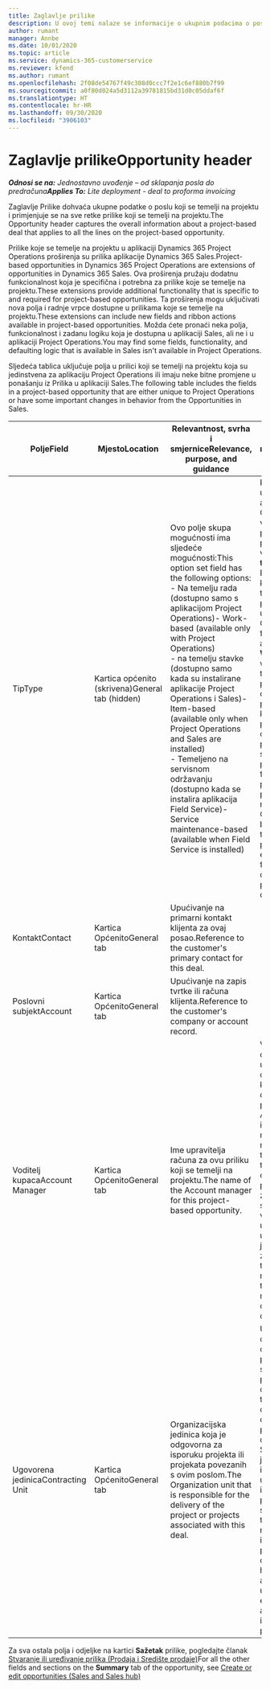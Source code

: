 ```yaml
---
title: Zaglavlje prilike
description: U ovoj temi nalaze se informacije o ukupnim podacima o poslovima koji se temelje na projektu i redcima prilike koji se temelji na projektu.
author: rumant
manager: Annbe
ms.date: 10/01/2020
ms.topic: article
ms.service: dynamics-365-customerservice
ms.reviewer: kfend
ms.author: rumant
ms.openlocfilehash: 2f08de54767f49c308d0ccc7f2e1c6ef880b7f99
ms.sourcegitcommit: a0f80d024a5d3112a39781815bd31d0c05ddaf6f
ms.translationtype: HT
ms.contentlocale: hr-HR
ms.lasthandoff: 09/30/2020
ms.locfileid: "3906103"
---
```

# <a name="opportunity-header"></a><span data-ttu-id="95449-103">Zaglavlje prilike</span><span class="sxs-lookup"><span data-stu-id="95449-103">Opportunity header</span></span>

<span data-ttu-id="95449-104">_**Odnosi se na:** Jednostavno uvođenje – od sklapanja posla do predračuna_</span><span class="sxs-lookup"><span data-stu-id="95449-104">_**Applies To:** Lite deployment - deal to proforma invoicing_</span></span>

<span data-ttu-id="95449-105">Zaglavlje Prilike dohvaća ukupne podatke o poslu koji se temelji na projektu i primjenjuje se na sve retke prilike koji se temelji na projektu.</span><span class="sxs-lookup"><span data-stu-id="95449-105">The Opportunity header captures the overall information about a project-based deal that applies to all the lines on the project-based opportunity.</span></span>

<span data-ttu-id="95449-106">Prilike koje se temelje na projektu u aplikaciji Dynamics 365 Project Operations proširenja su prilika aplikacije Dynamics 365 Sales.</span><span class="sxs-lookup"><span data-stu-id="95449-106">Project-based opportunities in Dynamics 365 Project Operations are extensions of opportunities in Dynamics 365 Sales.</span></span> <span data-ttu-id="95449-107">Ova proširenja pružaju dodatnu funkcionalnost koja je specifična i potrebna za prilike koje se temelje na projektu.</span><span class="sxs-lookup"><span data-stu-id="95449-107">These extensions provide additional functionality that is specific to and required for project-based opportunities.</span></span> <span data-ttu-id="95449-108">Ta proširenja mogu uključivati nova polja i radnje vrpce dostupne u prilikama koje se temelje na projektu.</span><span class="sxs-lookup"><span data-stu-id="95449-108">These extensions can include new fields and ribbon actions available in project-based opportunities.</span></span> <span data-ttu-id="95449-109">Možda ćete pronaći neka polja, funkcionalnost i zadanu logiku koja je dostupna u aplikaciji Sales, ali ne i u aplikaciji Project Operations.</span><span class="sxs-lookup"><span data-stu-id="95449-109">You may find some fields, functionality, and defaulting logic that is available in Sales isn't available in Project Operations.</span></span>

<span data-ttu-id="95449-110">Sljedeća tablica uključuje polja u prilici koji se temelji na projektu koja su jedinstvena za aplikaciju Project Operations ili imaju neke bitne promjene u ponašanju iz Prilika u aplikaciji Sales.</span><span class="sxs-lookup"><span data-stu-id="95449-110">The following table includes the fields in a project-based opportunity that are either unique to Project Operations or have some important changes in behavior from the Opportunities in Sales.</span></span>

| <span data-ttu-id="95449-111">**Polje**</span><span class="sxs-lookup"><span data-stu-id="95449-111">**Field**</span></span> | <span data-ttu-id="95449-112">**Mjesto**</span><span class="sxs-lookup"><span data-stu-id="95449-112">**Location**</span></span> | <span data-ttu-id="95449-113">**Relevantnost, svrha i smjernice**</span><span class="sxs-lookup"><span data-stu-id="95449-113">**Relevance, purpose, and guidance**</span></span> | <span data-ttu-id="95449-114">**Utjecaj na niže razine**</span><span class="sxs-lookup"><span data-stu-id="95449-114">**Downstream impact**</span></span> |
| --- | --- | --- | --- |
| <span data-ttu-id="95449-115">Tip</span><span class="sxs-lookup"><span data-stu-id="95449-115">Type</span></span> | <span data-ttu-id="95449-116">Kartica općenito (skrivena)</span><span class="sxs-lookup"><span data-stu-id="95449-116">General tab (hidden)</span></span> | <span data-ttu-id="95449-117">Ovo polje skupa mogućnosti ima sljedeće mogućnosti:</span><span class="sxs-lookup"><span data-stu-id="95449-117">This option set field has the following options:</span></span></br><span data-ttu-id="95449-118">- Na temelju rada (dostupno samo s aplikacijom Project Operations)</span><span class="sxs-lookup"><span data-stu-id="95449-118">- Work-based (available only with Project Operations)</span></span></br><span data-ttu-id="95449-119">- na temelju stavke (dostupno samo kada su instalirane aplikacije Project Operations i Sales)</span><span class="sxs-lookup"><span data-stu-id="95449-119">- Item-based (available only when Project Operations and Sales are installed)</span></span></br><span data-ttu-id="95449-120">- Temeljeno na servisnom održavanju (dostupno kada se instalira aplikacija Field Service)</span><span class="sxs-lookup"><span data-stu-id="95449-120">- Service maintenance-based (available when Field Service is installed)</span></span> | <span data-ttu-id="95449-121">Kada upotrebljavate aplikaciju Project Operations, vrijednost ovog polja automatski se postavlja na vrijednost **Na temelju rada** što Priliku klasificira kao priliku koji se temelji na projektu.</span><span class="sxs-lookup"><span data-stu-id="95449-121">When you use Project Operations, this field value is automatically set to **Work-based** which classifies the Opportunity as project-based.</span></span> <span data-ttu-id="95449-122">Za ovaj posao potrebna je prilika koji se temelji na projektu, koja će omogućiti sva proširenja specifična za projekt i funkcionalnost u procesu prodaje prema nižim razinama.</span><span class="sxs-lookup"><span data-stu-id="95449-122">An Opportunity should be project-based to enable all project-specific extensions and functionality in the downstream sales process for this deal.</span></span> |
| <span data-ttu-id="95449-123">Kontakt</span><span class="sxs-lookup"><span data-stu-id="95449-123">Contact</span></span> | <span data-ttu-id="95449-124">Kartica Općenito</span><span class="sxs-lookup"><span data-stu-id="95449-124">General tab</span></span> | <span data-ttu-id="95449-125">Upućivanje na primarni kontakt klijenta za ovaj posao.</span><span class="sxs-lookup"><span data-stu-id="95449-125">Reference to the customer's primary contact for this deal.</span></span> | |
| <span data-ttu-id="95449-126">Poslovni subjekt</span><span class="sxs-lookup"><span data-stu-id="95449-126">Account</span></span> | <span data-ttu-id="95449-127">Kartica Općenito</span><span class="sxs-lookup"><span data-stu-id="95449-127">General tab</span></span> | <span data-ttu-id="95449-128">Upućivanje na zapis tvrtke ili računa klijenta.</span><span class="sxs-lookup"><span data-stu-id="95449-128">Reference to the customer's company or account record.</span></span> | |
| <span data-ttu-id="95449-129">Voditelj kupaca</span><span class="sxs-lookup"><span data-stu-id="95449-129">Account Manager</span></span> | <span data-ttu-id="95449-130">Kartica Općenito</span><span class="sxs-lookup"><span data-stu-id="95449-130">General tab</span></span> | <span data-ttu-id="95449-131">Ime upravitelja računa za ovu priliku koji se temelji na projektu.</span><span class="sxs-lookup"><span data-stu-id="95449-131">The name of the Account manager for this project-based opportunity.</span></span> | <span data-ttu-id="95449-132">Voditelj računa odgovoran je za upravljanje odnosom s klijentom kroz dovršetak ovog projekta.</span><span class="sxs-lookup"><span data-stu-id="95449-132">The Account manager is responsible for managing the relationship with the customer through the completion of this project.</span></span> <span data-ttu-id="95449-133">Na temelju zapisa resursa koji se može rezervirati vezanog za upravitelja računa, ugovorna je jedinica zadana.</span><span class="sxs-lookup"><span data-stu-id="95449-133">Based on the bookable resource record tied to the Account manager, the contracting unit is defaulted.</span></span> |
| <span data-ttu-id="95449-134">Ugovorena jedinica</span><span class="sxs-lookup"><span data-stu-id="95449-134">Contracting Unit</span></span> | <span data-ttu-id="95449-135">Kartica Općenito</span><span class="sxs-lookup"><span data-stu-id="95449-135">General tab</span></span> | <span data-ttu-id="95449-136">Organizacijska jedinica koja je odgovorna za isporuku projekta ili projekata povezanih s ovim poslom.</span><span class="sxs-lookup"><span data-stu-id="95449-136">The Organization unit that is responsible for the delivery of the project or projects associated with this deal.</span></span> | <span data-ttu-id="95449-137">Ugovorna jedinica odjel je tvrtke koji će dovršiti projekt(e) nakon sklapanja posla.</span><span class="sxs-lookup"><span data-stu-id="95449-137">The contracting unit is the division of the company that will complete the project(s) after the deal is closed.</span></span> <span data-ttu-id="95449-138">Svaka ugovorna jedinica ima valutu i ta se valuta upotrebljava za izvješćivanje o procijenjenim i stvarnim troškovima nastalim tijekom izvršenja projekta.</span><span class="sxs-lookup"><span data-stu-id="95449-138">Every contracting unit has a currency, and this currency is used to report estimated and actual costs incurred during the project.</span></span> |

<span data-ttu-id="95449-139">Za sva ostala polja i odjeljke na kartici **Sažetak** prilike, pogledajte članak [Stvaranje ili uređivanje prilika (Prodaja i Središte prodaje)](https://docs.microsoft.com/dynamics365/sales-enterprise/create-edit-opportunity-sales)</span><span class="sxs-lookup"><span data-stu-id="95449-139">For all the other fields and sections on the **Summary** tab of the opportunity, see [Create or edit opportunities (Sales and Sales hub)](https://docs.microsoft.com/dynamics365/sales-enterprise/create-edit-opportunity-sales)</span></span>
